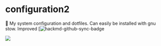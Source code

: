 # configuration2
🧪 My system configuration and dotfiles. Can easily be installed with gnu stow. Improved
[![hackmd-github-sync-badge](https://hackmd.io/KnqujJfDTQ-VijIPPkfPPQ)  

![](https://i.imgur.com/EDuuj9a.jpg)
